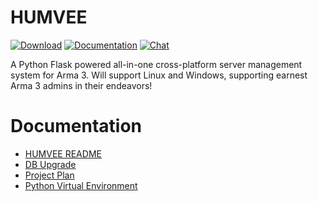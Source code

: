 # HUMVEE

[![Download](https://img.shields.io/badge/download-latest-orange.svg?style=flat)](https://github.com/SchwererKonigstiger/HUMVEE/releases/latest)
[![Documentation](https://img.shields.io/badge/docs-read-informational.svg)](https://SchwererKonigstiger.github.io/HUMVEE)
[![Chat](https://slackin.ace3mod.com/badge.svg?style=flat&label=chat)](https://slackin.ace3mod.com)

A Python Flask powered all-in-one cross-platform server management system for Arma 3. Will support Linux and Windows, supporting earnest Arma 3 admins in their endeavors!

# Documentation

* [HUMVEE README](/README.md)
* [DB Upgrade](/db_upgrade.md)
* [Project Plan](/project.md)
* [Python Virtual Environment](/venv.md)